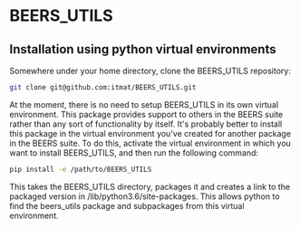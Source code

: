 # BEERS_UTILS

## Installation using python virtual environments

Somewhere under your home directory, clone the BEERS_UTILS repository:

```bash
git clone git@github.com:itmat/BEERS_UTILS.git
```

At the moment, there is no need to setup BEERS_UTILS in its own virtual environment.
This package provides support to others in the BEERS suite rather than any sort of
functionality by itself. It's probably better to install this package in the virtual
environment you've created for another package in the BEERS suite. To do this, activate
the virtual environment in which you want to install BEERS_UTILS, and then run the
following command:

```bash
pip install -e /path/to/BEERS_UTILS
```

This takes the BEERS_UTILS directory, packages it and creates a link to the packaged
version in <virtualenv>/lib/python3.6/site-packages. This allows python to find the
beers_utils package and subpackages from this virtual environment.
